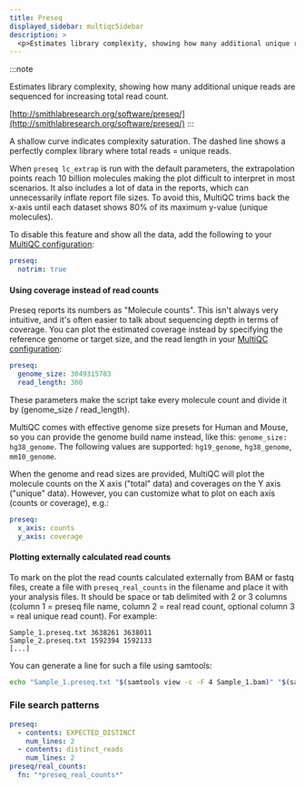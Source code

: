 ```yaml
---
title: Preseq
displayed_sidebar: multiqcSidebar
description: >
  <p>Estimates library complexity, showing how many additional unique reads are sequenced for increasing total read count.</p>
---
```


<!--
~~~~~ DO NOT EDIT ~~~~~
This file is autogenerated from the MultiQC module python docstring.
Do not edit the markdown, it will be overwritten.

File path for the source of this content: multiqc/modules/preseq/preseq.py
~~~~~~~~~~~~~~~~~~~~~~~
-->

:::note

<p>Estimates library complexity, showing how many additional unique reads are sequenced for increasing total read count.</p>

[http://smithlabresearch.org/software/preseq/](http://smithlabresearch.org/software/preseq/)
:::

A shallow curve indicates complexity saturation. The dashed line shows a perfectly complex library where total reads = unique reads.

When `preseq lc_extrap` is run with the default parameters, the extrapolation points
reach 10 billion molecules making the plot difficult to interpret in most scenarios.
It also includes a lot of data in the reports, which can unnecessarily inflate report
file sizes. To avoid this, MultiQC trims back the x-axis until each dataset
shows 80% of its maximum y-value (unique molecules).

To disable this feature and show all the data, add the following to your
[MultiQC configuration](https://docs.seqera.io/multiqc/getting_started/config):

```yaml
preseq:
  notrim: true
```

#### Using coverage instead of read counts

Preseq reports its numbers as "Molecule counts". This isn't always very intuitive,
and it's often easier to talk about sequencing depth in terms of coverage.
You can plot the estimated coverage instead by specifying the reference genome or target size,
and the read length in your [MultiQC configuration](https://docs.seqera.io/multiqc/getting_started/config):

```yaml
preseq:
  genome_size: 3049315783
  read_length: 300
```

These parameters make the script take every molecule count and divide it by
(genome_size / read_length).

MultiQC comes with effective genome size presets for Human and Mouse, so you can
provide the genome build name instead, like this: `genome_size: hg38_genome`. The
following values are supported: `hg19_genome`, `hg38_genome`, `mm10_genome`.

When the genome and read sizes are provided, MultiQC will plot the molecule counts
on the X axis ("total" data) and coverages on the Y axis ("unique" data).
However, you can customize what to plot on each axis (counts or coverage), e.g.:

```yaml
preseq:
  x_axis: counts
  y_axis: coverage
```

#### Plotting externally calculated read counts

To mark on the plot the read counts calculated externally from BAM or fastq files,
create a file with `preseq_real_counts` in the filename and place it with your analysis files.
It should be space or tab delimited with 2 or 3 columns (column 1 = preseq file name,
column 2 = real read count, optional column 3 = real unique read count). For example:

```
Sample_1.preseq.txt 3638261 3638011
Sample_2.preseq.txt 1592394 1592133
[...]
```

You can generate a line for such a file using samtools:

```bash
echo "Sample_1.preseq.txt "$(samtools view -c -F 4 Sample_1.bam)" "$(samtools view -c -F 1028 Sample_1.bam)
```

### File search patterns

```yaml
preseq:
  - contents: EXPECTED_DISTINCT
    num_lines: 2
  - contents: distinct_reads
    num_lines: 2
preseq/real_counts:
  fn: "*preseq_real_counts*"
```
